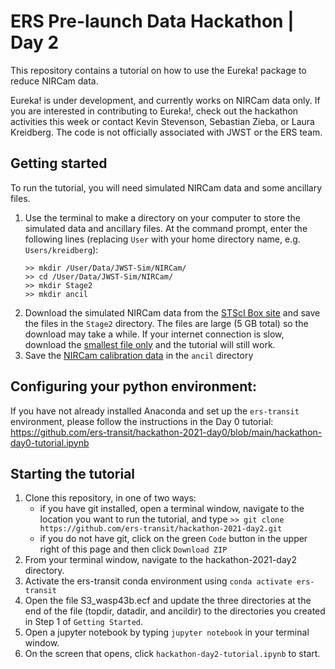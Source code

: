 # ERS Pre-launch Data Hackathon | Day 2
This repository contains a tutorial on how to use the Eureka! package to reduce NIRCam data.

Eureka! is under development, and currently works on NIRCam data only. If you are interested in contributing to Eureka!, check out the hackathon activities this week or contact Kevin Stevenson, Sebastian Zieba, or Laura Kreidberg. The code is not officially associated with JWST or the ERS team.

## Getting started
To run the tutorial, you will need simulated NIRCam data and some ancillary files. 
1. Use the terminal to make a directory on your computer to store the simulated data and ancillary files. At the command prompt, enter the following lines (replacing `User` with your home directory name, e.g. `Users/kreidberg`):
    ```
    >> mkdir /User/Data/JWST-Sim/NIRCam/
    >> cd /User/Data/JWST-Sim/NIRCam/
    >> mkdir Stage2
    >> mkdir ancil 
    ```
2. Download the simulated NIRCam data from the [STScI Box site](https://stsci.app.box.com/s/8r6kqh9m53jkwkff0scmed6zx42g307e/folder/135937142862) and save the files in the `Stage2` directory. The files are large (5 GB total) so the download may take a while. If your internet connection is slow, download the [smallest file only](https://stsci.app.box.com/s/8r6kqh9m53jkwkff0scmed6zx42g307e/file/809097167084) and the tutorial will still work.
3. Save the [NIRCam calibration data](https://github.com/ers-transit/hackathon-2021-day2/tree/main/ancil_files/NIRCam) in the `ancil` directory

## Configuring your python environment:
If you have not already installed Anaconda and set up the `ers-transit` environment, please follow the instructions in the Day 0 tutorial: https://github.com/ers-transit/hackathon-2021-day0/blob/main/hackathon-day0-tutorial.ipynb

## Starting the tutorial
1. Clone this repository, in one of two ways:
    - if you have git installed, open a terminal window, navigate to the location you want to run the tutorial, and type ``>> git clone https://github.com/ers-transit/hackathon-2021-day2.git``
    - if you do not have git, click on the green ``Code`` button in the upper right of this page and then click ``Download ZIP``
2. From your terminal window, navigate to the hackathon-2021-day2 directory.
3. Activate the ers-transit conda environment using ``conda activate ers-transit``
4. Open the file S3_wasp43b.ecf and update the three directories at the end of the file (topdir, datadir, and ancildir) to the directories you created in Step 1 of ``Getting Started``.
5. Open a jupyter notebook by typing ``jupyter notebook`` in your terminal window.
6. On the screen that opens, click ``hackathon-day2-tutorial.ipynb`` to start.

